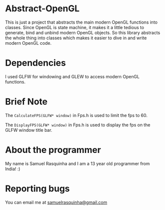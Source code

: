 # Abstract-OpenGL
This is just a project that abstracts the main modern OpenGL functions into classes.
Since OpenGL is state machine, it makes it a little tedious to generate, bind and unbind modern OpenGL objects. 
So this library abstracts the whole thing into classes which makes it easier to dive in and write modern OpenGL code.

# Dependencies
I used GLFW for windowing and GLEW to access modern OpenGL functions.

# Brief Note
The ``CalculateFPS(GLFW* window)`` in Fps.h is used to limit the fps to 60.

The ``DisplayFPS(GLFW* window)`` in Fps.h is used to display the fps on the GLFW window title bar.

# About the programmer

My name is Samuel Rasquinha and I am a 13 year old programmer from India! :)

# Reporting bugs

You can email me at samuelrasquinha@gmail.com
